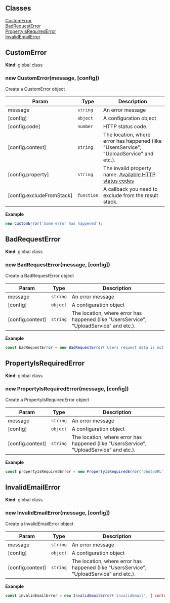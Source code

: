 ## Classes

<dl>
<dt><a href="#CustomError">CustomError</a></dt>
<dd></dd>
<dt><a href="#BadRequestError">BadRequestError</a></dt>
<dd></dd>
<dt><a href="#PropertyIsRequiredError">PropertyIsRequiredError</a></dt>
<dd></dd>
<dt><a href="#InvalidEmailError">InvalidEmailError</a></dt>
<dd></dd>
</dl>

<a name="CustomError"></a>

## CustomError
**Kind**: global class  
<a name="new_CustomError_new"></a>

### new CustomError(message, [config])
Create a CustomError object


| Param | Type | Description |
| --- | --- | --- |
| message | <code>string</code> | An error message |
| [config] | <code>object</code> | A configuration object |
| [config.code] | <code>number</code> | HTTP status code. |
| [config.context] | <code>string</code> | The location, where error has happened (like "UsersService", "UploadService" and etc.). |
| [config.property] | <code>string</code> | The invalid property name.   [Available HTTP status codes](https://github.com/j-u-p-iter/http-status/blob/master/docs/API.md) |
| [config.excludeFromStack] | <code>function</code> | A callback you need to exclude from the result stack. |

**Example**  
```js
new CustomError('Some error has happened');
```
<a name="BadRequestError"></a>

## BadRequestError
**Kind**: global class  
<a name="new_BadRequestError_new"></a>

### new BadRequestError(message, [config])
Create a BadRequestError object


| Param | Type | Description |
| --- | --- | --- |
| message | <code>string</code> | An error message |
| [config] | <code>object</code> | A configuration object |
| [config.context] | <code>string</code> | The location, where error has happened   (like "UsersService", "UploadService" and etc.). |

**Example**  
```js
const badRequestError = new BadRequestError('Users request data is not correct', { context: 'UsersService' });
```
<a name="PropertyIsRequiredError"></a>

## PropertyIsRequiredError
**Kind**: global class  
<a name="new_PropertyIsRequiredError_new"></a>

### new PropertyIsRequiredError(message, [config])
Create a PropertyIsRequiredError object


| Param | Type | Description |
| --- | --- | --- |
| message | <code>string</code> | An error message |
| [config] | <code>object</code> | A configuration object |
| [config.context] | <code>string</code> | The location, where error has happened   (like "UsersService", "UploadService" and etc.). |

**Example**  
```js
const propertyIsRequiredError = new PropertyIsRequiredError('photoURL', { context: 'UploadService' });
```
<a name="InvalidEmailError"></a>

## InvalidEmailError
**Kind**: global class  
<a name="new_InvalidEmailError_new"></a>

### new InvalidEmailError(message, [config])
Create a InvalidEmailError object


| Param | Type | Description |
| --- | --- | --- |
| message | <code>string</code> | An error message |
| [config] | <code>object</code> | A configuration object |
| [config.context] | <code>string</code> | The location, where error has happened   (like "UsersService", "UploadService" and etc.). |

**Example**  
```js
const invalidEmailError = new InvalidEmailError('invalidEmail', { context: 'UsersService' });
```
